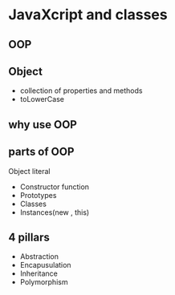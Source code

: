 # JavaXcript and classes
<!-- ->no -->

## OOP

## Object 
- collection of properties  and methods 
- toLowerCase

## why use OOP

## parts of OOP
Object literal 

- Constructor function 
- Prototypes 
- Classes
- Instances(new , this)

## 4 pillars 
- Abstraction 
- Encapusulation 
- Inheritance
- Polymorphism 



 